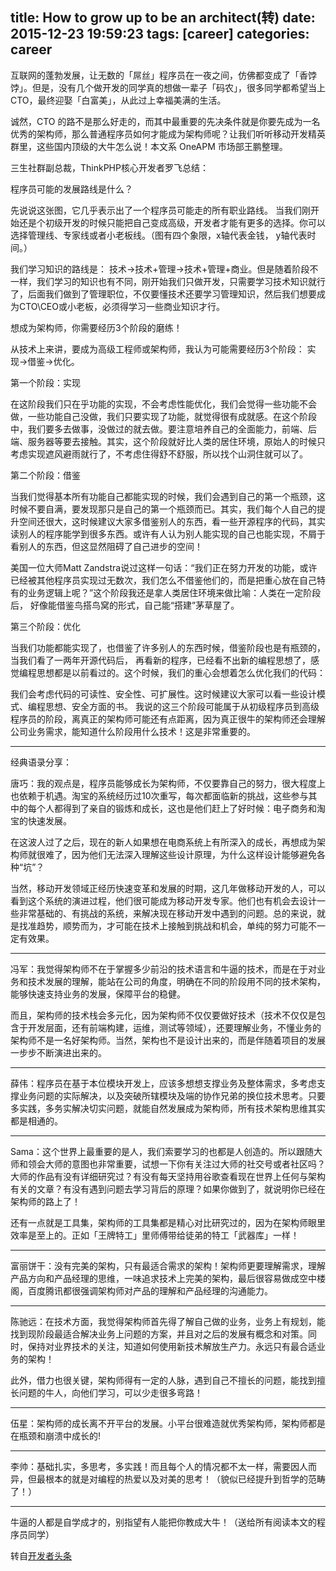 title: How to grow up to be an architect(转)
date: 2015-12-23 19:59:23
tags: [career]
categories: career
---


互联网的蓬勃发展，让无数的「屌丝」程序员在一夜之间，仿佛都变成了「香饽饽」。但是，没有几个做开发的同学真的想做一辈子「码农」，很多同学都希望当上CTO，最终迎娶「白富美」，从此过上幸福美满的生活。

诚然，CTO 的路不是那么好走的，而其中最重要的先决条件就是你要先成为一名优秀的架构师，那么普通程序员如何才能成为架构师呢？让我们听听移动开发精英群里，这些国内顶级的大牛怎么说！本文系 OneAPM 市场部王鹏整理。

<!--more-->

三生社群副总裁，ThinkPHP核心开发者罗飞总结：

程序员可能的发展路线是什么？

先说说这张图，它几乎表示出了一个程序员可能走的所有职业路线。 当我们刚开始还是个初级开发的时候只能把自己变成高级，开发者才能有更多的选择。你可以选择管理线、专家线或者小老板线。（图有四个象限，x轴代表金钱， y轴代表时间。）

我们学习知识的路线是： 技术->技术+管理->技术+管理+商业。但是随着阶段不一样，我们学习的知识也有不同，刚开始我们只做开发，只需要学习技术知识就行了，后面我们做到了管理职位，不仅要懂技术还要学习管理知识，然后我们想要成为CTO\CEO或小老板，必须得学习一些商业知识才行。

想成为架构师，你需要经历3个阶段的磨练！

从技术上来讲，要成为高级工程师或架构师，我认为可能需要经历3个阶段： 实现->借鉴->优化。

第一个阶段：实现

在这阶段我们只在乎功能的实现，不会考虑性能优化，我们会觉得一些功能不会做，一些功能自己没做，我们只要实现了功能，就觉得很有成就感。在这个阶段中，我们要多去做事，没做过的就去做。要注意培养自己的全面能力，前端、后端、服务器等要去接触。其实，这个阶段就好比人类的居住环境，原始人的时候只考虑实现遮风避雨就行了，不考虑住得舒不舒服，所以找个山洞住就可以了。

第二个阶段：借鉴

当我们觉得基本所有功能自己都能实现的时候，我们会遇到自己的第一个瓶颈，这时候不要自满，要发现那只是自己的第一个瓶颈而已。其实，我们每个人自己的提升空间还很大，这时候建议大家多借鉴别人的东西，看一些开源程序的代码，其实读别人的程序能学到很多东西。或许有人认为别人能实现的自己也能实现，不屑于看别人的东西，但这显然阻碍了自己进步的空间！

美国一位大师Matt Zandstra说过这样一句话：“我们正在努力开发的功能，或许已经被其他程序员实现过无数次，我们怎么不借鉴他们的，而是把重心放在自己特有的业务逻辑上呢？”这个阶段我还是拿人类居住环境来做比喻：人类在一定阶段后， 好像能借鉴鸟搭鸟窝的形式，自己能“搭建”茅草屋了。

第三个阶段：优化

当我们功能都能实现了，也借鉴了许多别人的东西时候，借鉴阶段也是有瓶颈的，当我们看了一两年开源代码后， 再看新的程序，已经看不出新的编程思想了，感觉编程思想都是以前看过的。这个时候，我们的重心会想着怎么优化我们的代码：

我们会考虑代码的可读性、安全性、可扩展性。这时候建议大家可以看一些设计模式、编程思想、安全方面的书。 我说的这三个阶段可能属于从初级程序员到高级程序员的阶段，离真正的架构师可能还有点距离，因为真正很牛的架构师还会理解公司业务需求，能知道什么阶段用什么技术！这是非常重要的。

---

经典语录分享：

唐巧：我的观点是，程序员能够成长为架构师，不仅要靠自己的努力，很大程度上也依赖于机遇。淘宝的系统经历过10次重写，每次都面临新的挑战，这些参与其中的每个人都得到了亲自的锻炼和成长，这也是他们赶上了好时候：电子商务和淘宝的快速发展。

在这波人过了之后，现在的新人如果想在电商系统上有所深入的成长，再想成为架构师就很难了，因为他们无法深入理解这些设计原理，为什么这样设计能够避免各种“坑”？

当然，移动开发领域正经历快速变革和发展的时期，这几年做移动开发的人，可以看到这个系统的演进过程，他们很可能成为移动开发专家。他们也有机会去设计一些非常基础的、有挑战的系统，来解决现在移动开发中遇到的问题。总的来说，就是找准趋势，顺势而为，才可能在技术上接触到挑战和机会，单纯的努力可能不一定有效果。

---

冯军：我觉得架构师不在于掌握多少前沿的技术语言和牛逼的技术，而是在于对业务和技术发展的理解，能站在公司的角度，明确在不同的阶段用不同的技术架构，能够快速支持业务的发展，保障平台的稳健。

而且，架构师的技术栈会多元化，因为架构师不仅仅要做好技术（技术不仅仅是包含于开发层面，还有前端构建，运维，测试等领域），还要理解业务，不懂业务的架构师不是一名好架构师。当然，架构也不是设计出来的，而是伴随着项目的发展一步步不断演进出来的。

---

薛伟：程序员在基于本位模块开发上，应该多想想支撑业务及整体需求，多考虑支撑业务问题的实际解决，以及突破所辖模块及端的协作兄弟的换位技术思考。只要多实践，多务实解决切实问题，就能自然发展成为架构师，所有技术架构思维其实都是相通的。

---

Sama：这个世界上最重要的是人，我们索要学习的也都是人创造的。所以跟随大师和领会大师的意图也非常重要，试想一下你有关注过大师的社交号或者社区吗？大师的作品有没有详细研究过？有没有每天坚持用谷歌查看现在世界上任何与架构有关的文章？有没有遇到问题去学习背后的原理？如果你做到了，就说明你已经在架构师的路上了！

还有一点就是工具集，架构师的工具集都是精心对比研究过的，因为在架构师眼里效率是至上的。正如「王牌特工」里师傅带给徒弟的特工「武器库」一样！

---

富丽饼干：没有完美的架构，只有最适合需求的架构！架构师更要理解需求，理解产品方向和产品经理的思维，一味追求技术上完美的架构，最后很容易做成空中楼阁，百度腾讯都很强调架构师对产品的理解和产品经理的沟通能力。

---

陈驰远：在技术方面，我觉得架构师首先得了解自己做的业务，业务上有规划，能找到现阶段最适合解决业务上问题的方案，并且对之后的发展有概念和对策。同时，保持对业界技术的关注，知道如何使用新技术解放生产力。永远只有最合适业务的架构！

此外，借力也很关键，架构师得有一定的人脉，遇到自己不擅长的问题，能找到擅长问题的牛人，向他们学习，可以少走很多弯路！

---

伍星：架构师的成长离不开平台的发展。小平台很难造就优秀架构师，架构师都是在瓶颈和崩溃中成长的!

---

李帅：基础扎实，多思考，多实践！而且每个人的情况都不太一样，需要因人而异，但最根本的就是对编程的热爱以及对美的思考！（貌似已经提升到哲学的范畴了！）

---

牛逼的人都是自学成才的，别指望有人能把你教成大牛！（送给所有阅读本文的程序员同学）

转自[开发者头条](http://toutiao.io/shares/158348/url)

